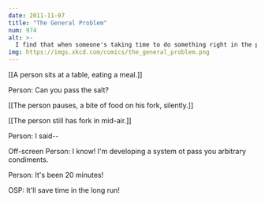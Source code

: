 ```yaml
---
date: 2011-11-07
title: "The General Problem"
num: 974
alt: >-
  I find that when someone's taking time to do something right in the present, they're a perfectionist with no ability to prioritize, whereas when someone took time to do something right in the past, they're a master artisan of great foresight.
img: https://imgs.xkcd.com/comics/the_general_problem.png
---
```

[[A person sits at a table, eating a meal.]]

Person: Can you pass the salt?

[[The person pauses, a bite of food on his fork, silently.]]

[[The person still has fork in mid-air.]]

Person: I said--

Off-screen Person: I know! I'm developing a system ot pass you arbitrary condiments.

Person: It's been 20 minutes!

OSP: It'll save time in the long run!

